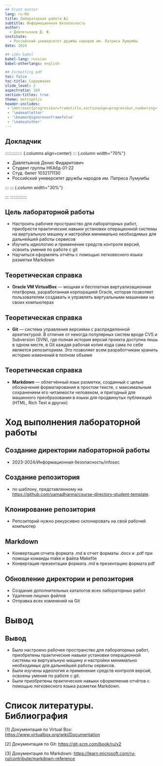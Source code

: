 ```yaml
---
## Front matter
lang: ru-RU
title: Лабораторная работа №1
subtitle: Информационная безопасность
author:
  - Давлетьянов Д. Ф.
institute:
  - Российский университет дружбы народов им. Патриса Лумумбы
date: 2024

## i18n babel
babel-lang: russian
babel-otherlangs: english

## Formatting pdf
toc: false
toc-title: Содержание
slide_level: 2
aspectratio: 169
section-titles: true
theme: metropolis
header-includes:
 - \metroset{progressbar=frametitle,sectionpage=progressbar,numbering=fraction}
 - '\makeatletter'
 - '\beamer@ignorenonframefalse'
 - '\makeatother'
---
```


## Докладчик

:::::::::::::: {.columns align=center}
::: {.column width="70%"}

  * Давлетьянов Денис Фидаритович
  * Студент группы НКАбд-01-22
  * Студ. билет 1032171130
  * Российский университет дружбы народов им. Патриса Лумумбы

:::
::: {.column width="30%"}



:::
::::::::::::::


## Цель лабораторной работы

- Настроить рабочее пространство для лабораторных работ, приобрести практические навыки
установки операционной системы на виртуальную машину и настройки минимально необходимых для дальнейшей работы сервисов
- Изучить идеологию и применение средств контроля версий, освоить умения по работе с git
- Научиться оформлять отчёты с помощью легковесного языка разметки Markdown

## Теоретическая справка

- **Oracle VM VirtualBox** — мощная и бесплатная виртуализационная платформа, разработанная корпорацией Oracle, которая позволяет пользователям создавать и управлять виртуальными машинами на своих компьютерах

## Теоретическая справка

- **Git** — система управления версиями с распределенной архитектурой. В отличие от некогда популярных систем вроде CVS и Subversion (SVN), где полная история версий проекта доступна лишь в одном месте, в Git каждая рабочая копия кода сама по себе является репозиторием. Это позволяет всем разработчикам хранить историю изменений в полном объеме

## Теоретическая справка

- **Markdown** — облегчённый язык разметки, созданный с целью обозначения форматирования в простом тексте, с максимальным сохранением его читаемости человеком, и пригодный для машинного преобразования в языки для продвинутых публикаций (HTML, Rich Text и других)

# Ход выполнения лабораторной работы

## Создание директории лабораторной работы

- 2023-2024/Информационная безопасность/infosec

## Создание репозитория

- по шаблону, представленному на https://github.com/yamadharma/course-directory-student-template.

## Клонирование репозитория

- Репозиторий нужно рекурсивно склонировать на свой рабочий компьютер

## Markdown

- Конвертация отчета формата .md в отчет форматы .docx и .pdf при помощи команды make и файла Makefile
- Конвертация презентации формата .md в презентацию формата pdf

## Обновление директории и репозитория

- Создание дополнительных каталогов всех лабораторных работ
- Удаление лишних файлов
- Отправка всех изменений на Git

# Вывод

## Вывод

- Было настроено рабочее пространство для лабораторных работ, приобретены практические навыки
установки операционной системы на виртуальную машину и настройки минимально необходимых для дальнейшей работы сервисов.
- Были изучены идеология и применение средств контроля версий, освоены умения по работе с git.
- Были приобретены практические навыки оформляения отчётов с помощью легковесного языка разметки Markdown.

# Список литературы. Библиография

[1] Документация по Virtual Box: https://www.virtualbox.org/wiki/Documentation

[2] Документация по Git: https://git-scm.com/book/ru/v2

[3] Документация по Markdown: https://learn.microsoft.com/ru-ru/contribute/markdown-reference